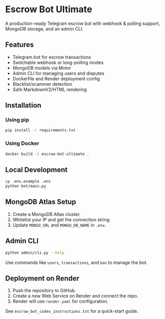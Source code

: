 # Escrow Bot Ultimate

A production-ready Telegram escrow bot with webhook & polling support, MongoDB storage, and an admin CLI.

## Features
- Telegram bot for escrow transactions
- Switchable webhook or long-polling modes
- MongoDB models via Motor
- Admin CLI for managing users and disputes
- Dockerfile and Render deployment config
- Blacklist/scammer detection
- Safe MarkdownV2/HTML rendering

## Installation
### Using pip
```bash
pip install -r requirements.txt
```

### Using Docker
```bash
docker build -t escrow-bot-ultimate .
```

## Local Development
```bash
cp .env.example .env
python bot/main.py
```

## MongoDB Atlas Setup
1. Create a MongoDB Atlas cluster.
2. Whitelist your IP and get the connection string.
3. Update `MONGO_URL` and `MONGO_DB_NAME` in `.env`.

## Admin CLI
```bash
python admin/cli.py --help
```
Use commands like `users`, `transactions`, and `ban` to manage the bot.

## Deployment on Render
1. Push the repository to GitHub.
2. Create a new Web Service on Render and connect the repo.
3. Render will use `render.yaml` for configuration.

See `escrow_bot_codex_instructions.txt` for a quick-start guide.
